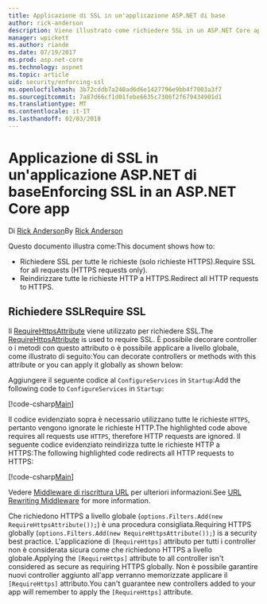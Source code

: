 ```yaml
---
title: Applicazione di SSL in un'applicazione ASP.NET di base
author: rick-anderson
description: Viene illustrato come richiedere SSL in un ASP.NET Core app web
manager: wpickett
ms.author: riande
ms.date: 07/19/2017
ms.prod: asp.net-core
ms.technology: aspnet
ms.topic: article
uid: security/enforcing-ssl
ms.openlocfilehash: 3b72cddb7a240ad6d6e1427796e9bb4f7003a3f7
ms.sourcegitcommit: 7a87d66cf1d01febe6635c7306f2f679434901d1
ms.translationtype: MT
ms.contentlocale: it-IT
ms.lasthandoff: 02/03/2018
---
```

# <a name="enforcing-ssl-in-an-aspnet-core-app"></a><span data-ttu-id="cd79c-103">Applicazione di SSL in un'applicazione ASP.NET di base</span><span class="sxs-lookup"><span data-stu-id="cd79c-103">Enforcing SSL in an ASP.NET Core app</span></span>

<span data-ttu-id="cd79c-104">Di [Rick Anderson](https://twitter.com/RickAndMSFT)</span><span class="sxs-lookup"><span data-stu-id="cd79c-104">By [Rick Anderson](https://twitter.com/RickAndMSFT)</span></span>

<span data-ttu-id="cd79c-105">Questo documento illustra come:</span><span class="sxs-lookup"><span data-stu-id="cd79c-105">This document shows how to:</span></span>

- <span data-ttu-id="cd79c-106">Richiedere SSL per tutte le richieste (solo richieste HTTPS).</span><span class="sxs-lookup"><span data-stu-id="cd79c-106">Require SSL for all requests (HTTPS requests only).</span></span>
- <span data-ttu-id="cd79c-107">Reindirizzare tutte le richieste HTTP a HTTPS.</span><span class="sxs-lookup"><span data-stu-id="cd79c-107">Redirect all HTTP requests to HTTPS.</span></span>

## <a name="require-ssl"></a><span data-ttu-id="cd79c-108">Richiedere SSL</span><span class="sxs-lookup"><span data-stu-id="cd79c-108">Require SSL</span></span>

<span data-ttu-id="cd79c-109">Il [RequireHttpsAttribute](https://docs.microsoft.com/aspnet/core/api/microsoft.aspnetcore.mvc.requirehttpsattribute) viene utilizzato per richiedere SSL.</span><span class="sxs-lookup"><span data-stu-id="cd79c-109">The [RequireHttpsAttribute](https://docs.microsoft.com/aspnet/core/api/microsoft.aspnetcore.mvc.requirehttpsattribute) is used to require SSL.</span></span> <span data-ttu-id="cd79c-110">È possibile decorare controller o i metodi con questo attributo o è possibile applicare a livello globale, come illustrato di seguito:</span><span class="sxs-lookup"><span data-stu-id="cd79c-110">You can decorate controllers or methods with this attribute or you can apply it globally as shown below:</span></span>

<span data-ttu-id="cd79c-111">Aggiungere il seguente codice al `ConfigureServices` in `Startup`:</span><span class="sxs-lookup"><span data-stu-id="cd79c-111">Add the following code to `ConfigureServices` in `Startup`:</span></span>

[!code-csharp[Main](authentication/accconfirm/sample/WebApp1/Startup.cs?name=snippet2&highlight=4-999)]

<span data-ttu-id="cd79c-112">Il codice evidenziato sopra è necessario utilizzano tutte le richieste `HTTPS`, pertanto vengono ignorate le richieste HTTP.</span><span class="sxs-lookup"><span data-stu-id="cd79c-112">The highlighted code above requires all requests use `HTTPS`, therefore HTTP requests are ignored.</span></span> <span data-ttu-id="cd79c-113">Il seguente codice evidenziato reindirizza tutte le richieste HTTP a HTTPS:</span><span class="sxs-lookup"><span data-stu-id="cd79c-113">The following highlighted code redirects all HTTP requests to HTTPS:</span></span>

[!code-csharp[Main](authentication/accconfirm/sample/WebApp1/Startup.cs?name=snippet_AddRedirectToHttps&highlight=7-999)]

<span data-ttu-id="cd79c-114">Vedere [Middleware di riscrittura URL](xref:fundamentals/url-rewriting) per ulteriori informazioni.</span><span class="sxs-lookup"><span data-stu-id="cd79c-114">See [URL Rewriting Middleware](xref:fundamentals/url-rewriting) for more information.</span></span>

<span data-ttu-id="cd79c-115">Che richiedono HTTPS a livello globale (`options.Filters.Add(new RequireHttpsAttribute());`) è una procedura consigliata.</span><span class="sxs-lookup"><span data-stu-id="cd79c-115">Requiring HTTPS globally (`options.Filters.Add(new RequireHttpsAttribute());`) is a security best practice.</span></span> <span data-ttu-id="cd79c-116">L'applicazione di `[RequireHttps]` attributo per tutti i controller non è considerata sicura come che richiedono HTTPS a livello globale.</span><span class="sxs-lookup"><span data-stu-id="cd79c-116">Applying the `[RequireHttps]` attribute to all controller isn't considered as secure as requiring HTTPS globally.</span></span> <span data-ttu-id="cd79c-117">Non è possibile garantire nuovi controller aggiunto all'app verranno memorizzate applicare il `[RequireHttps]` attributo.</span><span class="sxs-lookup"><span data-stu-id="cd79c-117">You can't guarantee new controllers added to your app will remember to apply the `[RequireHttps]` attribute.</span></span>
